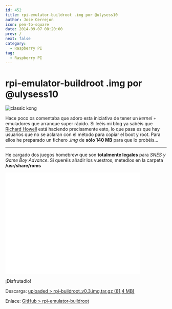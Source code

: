 ```yaml
---
id: 452
title: rpi-emulator-buildroot .img por @ulysess10
author: Jose Cerrejon
icon: pen-to-square
date: 2014-09-07 08:20:00
prev: /
next: false
category:
  - Raspberry PI
tag:
  - Raspberry PI
---
```


# rpi-emulator-buildroot .img por @ulysess10

![classic kong](/images/2014/09/classic_kong.png)

Hace poco os comentaba que adoro esta iniciativa de tener un *kernel* +  emuladores que arranque super rápido. Si leéis mi blog ya sabéis que [Richard Howell](https://github.com/rmaz) está haciendo precisamente esto, lo que pasa es que hay usuarios que no se aclaran con el método para copiar el boot y root. Para ellos he preparado un fichero *.img* de **sólo 140 MB** para que lo probéis...

- - -
He cargado dos juegos homebrew que son **totalmente legales** para *SNES y Game Boy Advance*. Si queréis añadir los vuestros, metedlos en la carpeta **/usr/share/roms**

<iframe width="420" height="315" src="//www.youtube.com/embed/SYOyKSXFS4E" frameborder="0" allowfullscreen></iframe>

¡Disfrutadlo!

Descarga: [uploaded > rpi-buildroot_v0.3.img.tar.gz (81,4 MB)](http://ul.to/amwaelky)

Enlace: [GitHub > rpi-emulator-buildroot](https://github.com/rmaz/rpi-emulator-buildroot)